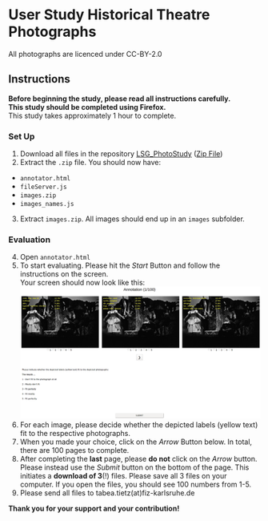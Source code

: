 # User Study Historical Theatre Photographs
All photographs are licenced under CC-BY-2.0

## Instructions
**Before beginning the study, please read all instructions carefully.**  
**This study should be completed using Firefox.**  
This study takes approximately 1 hour to complete. 

### Set Up 
1. Download all files in the repository [LSG_PhotoStudy](https://github.com/ISE-FIZKarlsruhe/LSG_PhotoStudy) ([Zip File](https://github.com/ISE-FIZKarlsruhe/LSG_PhotoStudy/archive/master.zip))
2. Extract the `.zip` file. You should now have:  
  * `annotator.html`  
  * `fileServer.js`  
  * `images.zip` 
  * `images_names.js`
3. Extract `images.zip`. All images should end up in an `images` subfolder. 

### Evaluation
4. Open `annotator.html`
5. To start evaluating. Please hit the _Start_ Button and follow the instructions on the screen.  
Your screen should now look like this:  
![screenshot](https://github.com/ISE-FIZKarlsruhe/LSG_PhotoStudy/blob/master/user%20study%20screen.png "User Study Screen")
6. For each image, please decide whether the depicted labels (yellow text) fit to the respective photographs. 
7. When you made your choice, click on the _Arrow_ Button below. In total, there are 100 pages to complete.
8. After completing the **last** page, please **do not** click on the _Arrow_ button. Please instead use the _Submit_ button on the bottom of the page. This initiates a **download of 3**(!) files. Please save all 3 files on your computer. If you open the files, you should see 100 numbers from 1-5.
9. Please send all files to tabea.tietz(at)fiz-karlsruhe.de

**Thank you for your support and your contribution!**
